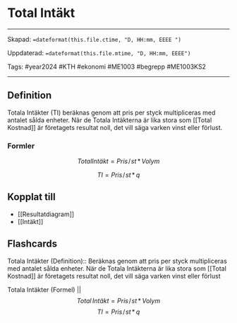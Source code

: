 # Total Intäkt

---
Skapad: `=dateformat(this.file.ctime, "D, HH:mm, EEEE ")`

Uppdaterad: `=dateformat(this.file.mtime, "D, HH:mm, EEEE")`

Tags: #year2024 #KTH #ekonomi #ME1003 #begrepp #ME1003KS2

---

## Definition

Totala Intäkter (TI) beräknas genom att pris per styck multipliceras med antalet sålda enheter. När de Totala Intäkterna är lika stora som [[Total Kostnad]] är företagets resultat noll, det vill säga varken vinst eller förlust.

### Formler

$$
{Total Intäkt = Pris\!/\!st \,*\, Volym}
$$

$$
{TI = Pris\!/\!st \,*\, q}
$$

## Kopplat till

- [[Resultatdiagram]]
- [[Intäkt]]

## Flashcards

Totala Intäkter (Definition):: Beräknas genom att pris per styck multipliceras med antalet sålda enheter. När de Totala Intäkterna är lika stora som [[Total Kostnad]] är företagets resultat noll, det vill säga varken vinst eller förlust
<!--SR:!2024-02-18,3,252!2024-02-17,4,270-->

Totala Intäkter (Formel)
||
$$
{Total \, Intäkt = Pris\!/\!st \,*\, Volym}
$$
$$
{TI = Pris\!/\!st \,*\, q}
$$
<!--SR:!2024-02-23,7,250-->
